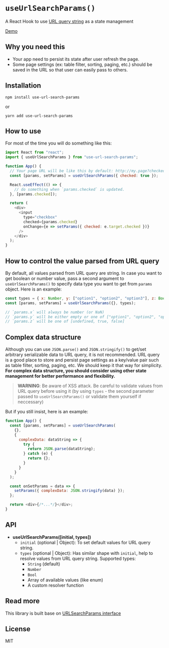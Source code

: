 # `useUrlSearchParams()`

A React Hook to use [URL query string](https://en.wikipedia.org/wiki/Query_string) as a state management

[Demo](https://rudyhuynh.github.io/use-url-search-params)

## Why you need this

- Your app need to persist its state after user refresh the page.
- Some page settings (ex: table filter, sorting, paging, etc.) should be saved in the URL so that user can easily pass to others.

## Installation

```
npm install use-url-search-params
```

or

```
yarn add use-url-search-params
```

## How to use

For most of the time you will do something like this:

```js
import React from "react";
import { useUrlSearchParams } from "use-url-search-params";

function App() {
  // Your page URL will be like this by default: http://my.page?checked=true
  const [params, setParams] = useUrlSearchParams({ checked: true });

  React.useEffect(() => {
    // do something when `params.checked` is updated.
  }, [params.checked]);

  return (
    <div>
      <input
        type="checkbox"
        checked={params.checked}
        onChange={e => setParams({ checked: e.target.checked })}
      />
    </div>
  );
}
```

## How to control the value parsed from URL query

By default, all values parsed from URL query are string. In case you want to get boolean or number value, pass a second argument to `useUrlSearchParams()` to specify data type you want to get from `params` object. Here is an example:

```js
const types = { x: Number, y: ["option1", "option2", "option3"], z: Boolean };
const [params, setParams] = useUrlSearchParams({}, types);

// `params.x` will always be number (or NaN)
// `params.y` will be either empty or one of ["option1", "option2", "option3"]
// `params.z` will be one of [undefined, true, false]
```

## Complex data structure

Although you can use `JSON.parse()` and `JSON.stringify()` to get/set arbitrary serializable data to URL query, it is not recommended. URL query is a good place to store and persist page settings as a key/value pair such as table filter, sorting, paging, etc. We should keep it that way for simplicity. **For complex data structure, you should consider using other state management for better performance and flexibility.**

> **WARNING**: Be aware of XSS attack. Be careful to validate values from URL query before using it (by using `types` - the second parameter passed to `useUrlSearchParams()` or validate them yourself if neccessary)

But if you still insist, here is an example:

```js
function App() {
  const [params, setParams] = useUrlSearchParams(
    {},
    {
      complexData: dataString => {
        try {
          return JSON.parse(dataString);
        } catch (e) {
          return {};
        }
      }
    }
  );

  const onSetParams = data => {
    setParams({ complexData: JSON.stringify(data) });
  };

  return <div>{/*...*/}</div>;
}
```

## API

- **useUrlSearchParams([initial, types])**
  - `initial` (optional | Object): To set default values for URL query string.
  - `types` (optional | Object): Has similar shape with `initial`, help to resolve values from URL query string. Supported types:
    - `String` (default)
    - `Number`
    - `Bool`
    - Array of available values (like enum)
    - A custom resolver function

## Read more

This library is built base on [URLSearchParams interface](https://developer.mozilla.org/en-US/docs/Web/API/URLSearchParams)

## License

MIT
